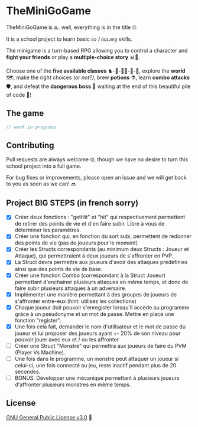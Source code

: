 # TheMiniGoGame

TheMiniGoGame is a.. well, everything is in the title 🙄

It is a school project to learn basic *`Go`* / *`GoLang`* skills.

The minigame is a turn-based RPG allowing you to control a character and **fight your friends** or play a **multiple-choice story** 📊💬.

Choose one of the **five available classes** ♞-🏹-🐱‍👤-🙏-💪, explore the **world** 🗺️, make the right choices *(or not?)*, brew **potions** ⚗️, learn **combo attacks** 🛡️, and defeat the **dangerous boss** 👹 waiting at the end of this beautiful pile of code 🎉!

## The game

```go
// work in progress
```

## Contributing
Pull requests are always welcome 🤓, though we have no desire to turn this school project into a full game.

For bug fixes or improvements, please open an issue and we will get back to you as soon as we can! 🔜

## Project BIG STEPS (in french sorry)
- [x] Créer deux fonctions : "getHit" et "hit" qui respectivement permettent de retirer des points de vie et d'en faire subir. Libre à vous de déterminer les paramètres.
- [x] Créer une fonction qui, en fonction du sort subi, permettent de redonner des points de vie (pas de joueurs pour le moment)
- [X] Créer les Structs correspondants (au minimum deux Structs : Joueur et Attaque), qui permettraient à deux joueurs de s'affronter en PVP.
- [X] La Struct devra permettre aux joueurs d'avoir des attaques prédéfinies ainsi que des points de vie de base.
- [X] Créer une fonction Combo (correspondant à la Struct Joueur) permettant d'enchainer plusieurs attaques
en même temps, et donc de faire subir plusieurs attaques à un adversaire.
- [x] Implémenter une manière permettant à des groupes de joueurs de s'affronter entre-eux (hint: utilisez les collections)
- [x] Chaque joueur doit pouvoir s'enregister lorsqu'il accède au programme grâce à un pseudonyme et un mot de passe. Mettre en place une fonction "register".
- [x] Une fois cela fait, demander le nom d'utilisateur et le mot de passe du joueur et lui proposer des joueurs ayant +- 20% de son niveau pour pouvoir jouer avec eux et / ou les affronter
- [ ] Créer une Struct "Monstre" qui permettra aux joueurs de faire du PVM (Player Vs Machine).
- [ ] Une fois dans le programme, un monstre peut attaquer un joueur si celui-ci, une fois connecté au jeu, reste inactif pendant plus de 20 secondes.
- [ ] BONUS: Développer une mécanique permettant à plusieurs joueurs d'affronter plusieurs monstres en même temps.

## License
[GNU General Public License v3.0](https://choosealicense.com/licenses/gpl-3.0/) 🥐